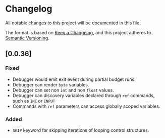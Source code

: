 # Changelog

All notable changes to this project will be documented in this file.

The format is based on [Keep a Changelog](https://keepachangelog.com/en/1.1.0/),
and this project adheres to [Semantic Versioning](https://semver.org/spec/v2.0.0.html).

## [0.0.36]

### Fixed
- Debugger would emit exit event during partial budget runs. 
- Debugger can render `byte` variables.
- Debugger can set non `int` and non `float` values.
- Debugger can discovery variables declared through `ref` commands, such as 
  `INC` or `INPUT`
- Commands with `ref` parameters can access globally scoped variables.

### Added
- `SKIP` keyword for skipping iterations of looping control structures. 